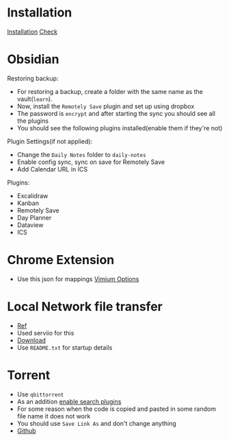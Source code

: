 # Installation
[Installation](install.sh)
[Check](vim_backup)

# Obsidian
Restoring backup:
- For restoring a backup, create a folder with the same name as the vault(`learn`). 
- Now, install the `Remotely Save` plugin and set up using dropbox
- The password is `encrypt` and after starting the sync you should see all the plugins
- You should see the following plugins installed(enable them if they're not)

Plugin Settings(if not applied):
- Change the `Daily Notes` folder to `daily-notes`
- Enable config sync, sync on save for Remotely Save
- Add Calendar URL in ICS

Plugins:
- Excalidraw
- Kanban
- Remotely Save
- Day Planner
- Dataview
- ICS

# Chrome Extension
- Use this json for mappings [Vimium Options](vimium-options.json)

# Local Network file transfer
- [Ref](https://www.reddit.com/r/linuxquestions/comments/elaq5i/simpleminimalistic_upnpdlna_media_server_for/)
- Used serviio for this
- [Download](https://serviio.org/download)
- Use `README.txt` for startup details

# Torrent
- Use `qbittorrent`
- As an addition [enable search plugins](https://www.reddit.com/r/qBittorrent/comments/1ar12wh/how_to_use_the_search_function/)
- For some reason when the code is copied and pasted in some random file name it does not work
- You should use `Save Link As` and don't change anything
- [Github](https://github.com/qbittorrent/search-plugins/wiki/Unofficial-search-plugins)

